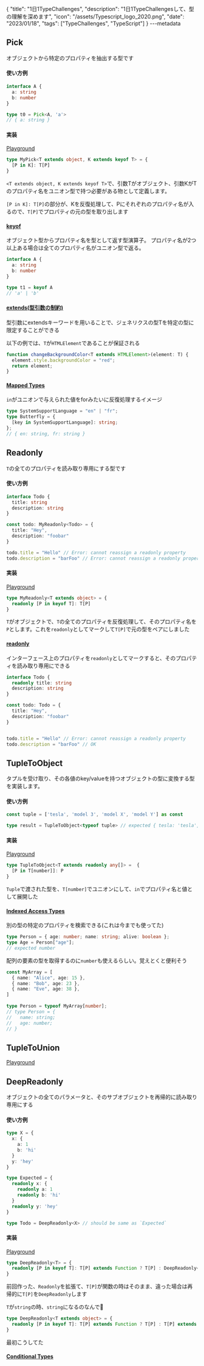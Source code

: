 {
  "title": "1日1TypeChallenges",
  "description": "1日1TypeChallengesして、型の理解を深めます",
  "icon": "/assets/Typescript_logo_2020.png",
  "date": "2023/01/18",
  "tags": ["TypeChallenges", "TypeScript"]
}
---metadata

## Pick
オブジェクトから特定のプロパティを抽出する型です

#### 使い方例
```typescript
interface A {
  a: string
  b: number
}

type t0 = Pick<A, 'a'>
// { a: string }
```

#### 実装
[Playground](https://www.typescriptlang.org/play?#code/PQKgUABBAsELQQAoEsDGBrS8491gRgJ4QCCAdgC4AWA9mcQGICuEAFAAICGlAZkwJQQAxIFwlQFi+wpmWR1h+JsgA2FOMjJgsQrREBXMYHlVDVEAivoH8GQD3xJwHYMgaPVAZwyAfhkBjDIGKGQFcMLgAYoMAHgAqADQQANIAfB6ASQyA-vKAFK6A2gyAWgyAgAwefh6A0gyAkQwewR6WgOsMgLcMgIsMLhGAvUaAX4qAmgyA0QzWEYD52oCjEYDqDIB+DNWAQAyGEIDR8oASDIAODIBY-70eExQAzlhqFACmAE48nKjzEH40ACY0EADeWFAUyBSK8wBcEFMUi2oA5ocQW-NTqLcADsd0l9e3ZA9QKCoGgAW3eZwWW0u+BoNDO3CwAF9ehRCO91psdohFvMAG7IeYAdwgAF4IABZQjedD+bY0IIAcmOp3mDIgAB8IAzgWCIfMtgzQr1gWRrhAKHTLpiaNi8QTiWSDoDAcyzpcGQBheFkCCLWEghkBR5A0Hg+aQy4rRRTeZGqDIqATDy9UIQADiJwAEkx8IBzBkAXR6AWKi6iMqBQKO8pudgMBpqgqAA6ABWUwTNEWd2A0GASc4YBAwA0oAgAH0y+WK+WIIBlBmrgGsGQDNDPZAJMMEUAGFGAU0VS5WeyWIAWNHMlis1qR9lhOD8bvcCJcyEwQfglmBkWBUejxQAGUlINA0kiMziCjTr9YUACMO-Q80INB4pBPaPWlOp-gg8wAHgsyFsphAaPgSbzKgFBBME75fvMP5-tet73n4rqKlgADaiAQGoIQALpSqhmErkWIDdr2FYQI4gCdDIAEwyAI0M9hkURxFlv2hbIGC6YUOKT77BAACiACOTCcIoQTcR+6IgRAiIQDweogly7CnnA8aCWc-wvMATDHNaDKPhuqCcDaf5kshWAiWJFA+HxAmKBZonAZC55BC+e60jsjKqqyoSeXaPG2SBFn8YJNlmfyABMjlUs50puScZxspy3KmnyAqeaE3kxhA8lTHAn5mdlix6osWBOb4UVcu5cVcjyZqQhVDJqLignIMlRp4WAQ7LKsGJ0uORwxRcVzTv8WDPK8HxfGQU5-ACEBVUl0Kwtq+FtZQw6dT5wVbJeSrin1k0zqu7Ujuspl2aFPU7Sye1DSavLmvy81wvMCKrsWDEkYAhNaWGRjiAMMM+T0QxTFgKAWCuoAx5GACreESAI6KgCQ5iGYYRlGMZxomKZphmWbANwUyEksOZ5lA4NQ4A0ZG1KG4aRtGsavGjqbppm2ZTHCGkyKKoMQIAugyWIAa3KWIATVGADIZFNI9TqPJvTmO5vmhZAA)

```typescript
type MyPick<T extends object, K extends keyof T> = {
  [P in K]: T[P]
}
```
`<T extends object, K extends keyof T>`で、引数Tがオブジェクト、引数KがTのプロパティ名をユニオン型で持つ必要がある物として定義します。

`[P in K]: T[P]`の部分が、Kを反復処理して、Pにそれぞれのプロパティ名が入るので、`T[P]`でプロパティの元の型を取り出します

#### [keyof](https://typescriptbook.jp/reference/type-reuse/keyof-type-operator)
オブジェクト型からプロパティ名を型として返す型演算子。
プロパティ名が2つ以上ある場合は全てのプロパティ名がユニオン型で返る。

```typescript
interface A {
  a: string
  b: number
}

type t1 = keyof A
// 'a' | 'b'
```

#### [extends(型引数の制約)](https://typescriptbook.jp/reference/generics/type-parameter-constraint)
型引数にextendsキーワードを用いることで、ジェネリクスの型Tを特定の型に限定することができる

以下の例では、`T`が`HTMLElement`であることが保証される
```typescript
function changeBackgroundColor<T extends HTMLElement>(element: T) {
  element.style.backgroundColor = "red";
  return element;
}
```

#### [Mapped Types](https://typescriptbook.jp/reference/type-reuse/mapped-types)
`in`がユニオンで与えられた値をforみたいに反復処理するイメージ

```typescript
type SystemSupportLanguage = "en" | "fr";
type Butterfly = {
  [key in SystemSupportLanguage]: string;
};
// { en: string, fr: string }
```

## Readonly
`T`の全てのプロパティを読み取り専用にする型です

#### 使い方例
```typescript
interface Todo {
  title: string
  description: string
}

const todo: MyReadonly<Todo> = {
  title: "Hey",
  description: "foobar"
}

todo.title = "Hello" // Error: cannot reassign a readonly property
todo.description = "barFoo" // Error: cannot reassign a readonly property
```

#### 実装
[Playground](https://www.typescriptlang.org/play?#code/PQKgUABBDsELQQEoFMCGATA9gOwDYE9J44TSiAjfCAQWwBcALHKgMQFcIAKAAVXoDM2ASggBiQLhKgLF8x5NgEtcdOHOxiATmix4qozOQBWyAMZKA1snwBnMEVF2IgK5jA8qo2ogEV9A-gyAe+I+A7BkDR6oBnDIA-DIBjDIDFDIBXDBEABigYOAQAPAAqAHwxgEkMgP7ygBSugNoMgFoMgIAMMSkxEL6AmgyAngyAZgy+gOsMgLcMgIsMEZmAtVEegGvKgFEMgEA6uYDWDFWA0Qz+mYD52oCjEYDqDIB+DFWAQAyzgKoMgDEMgPoM-k1tEYD2DICxioBOSn2Ayvp1gOYMgLIMC-mAyQzLrhCA0fKAEgyADgyAWP8vMf90axQFR0ZBqfioIzICApTBYCAAbyIUDocjouGQAC4IJY6GoVABzZEQdDISxGfEAB1ROGxuPx2CJUAAvi8jDhcRA6HDMNiALL4eJaZKwrBpCAAXkRxNR6KxEAARAAJCwKgA0xNJ5KpNOw2IV-EwelQagVRFZRG5WAAdLKMZLFSrcLhMAqIMBgBAAKJqNSYNTYox8bCYOgQDSoSyWOQE1SocOaRJUSl+ylguiEFE861ailyalyHAOhXkE0sI1uj3e33+wPB0MJyPR2MQeMR4XJ1PpzMQf4xF7igDiaKVbHIV0AXR6AWKjxt8GHQ6JTLJiPYCjAxrfpLNb-QTgNBgPpUGAQMAbKAIAB9a83283iCAZQYH8NAM0MwUAkwyZQAYUYBTRSvd4Ay8IFPGwMzTCABSFJNUggZAAA9QWwdBLAgPRDBMcUpSRKB2yTCAAG0AAUIBUCBzHwTB+BhABdbEUiI6iwAtC9AIAiBQkAToZAAmGQBGhmCDj-1Y+8QLkABbSl-TDMDoQRb0AEc2FQXA1W9OC0xMCBmQgfg-VEiAAHJuGkuB1yUjFGTJYA2FRXBLH00D8HAoNLDJB18KIL01OMOgki9BSlKSSDE20VIeQARjSFSoJC0VMAitJIrARiwBBMEIShGFwulFE0QxOk8UJIhcx1Qs9RxArGSIdlxIxUF0GxcgjQxPgiFE5A6FQbFsKgVtrKYANyoZJlNKY88QEEoSgMAQmtfA40JAGGGRoJqE4Cz1AIhxUAY8jABVvTJAEdFQBIc1nedF2XVdyQ3LcdzUPcDz4SwAHcwUPY8oC23bAGjIsY5wXJcV2ANdLu3Xd92ASxMFwazSqBCBxUAXQZfEANblfEAJqjABkMn7Tv+wHN2Bm6XpPM8gA)
```typescript
type MyReadonly<T extends object> = {
  readonly [P in keyof T]: T[P]
}
```

`T`がオブジェクトで、`T`の全てのプロパティを反復処理して、そのプロパティ名を`P`とします。これを`readonly`としてマークして`T[P]`で元の型をペアにしました

#### [readonly](https://typescript-jp.gitbook.io/deep-dive/type-system/readonly)
インターフェース上のプロパティを`readonly`としてマークすると、そのプロパティを読み取り専用にできる

```typescript
interface Todo {
  readonly title: string
  description: string
}

const todo: Todo = {
  title: "Hey",
  description: "foobar"
}


todo.title = "Hello" // Error: cannot reassign a readonly property
todo.description = "barFoo" // OK
```

## TupleToObject
タプルを受け取り、その各値のkey/valueを持つオブジェクトの型に変換する型を実装します。

#### 使い方例
```typescript
const tuple = ['tesla', 'model 3', 'model X', 'model Y'] as const

type result = TupleToObject<typeof tuple> // expected { tesla: 'tesla', 'model 3': 'model 3', 'model X': 'model X', 'model Y': 'model Y'}
```

#### 実装
[Playground](https://www.typescriptlang.org/play?#code/PQKgUABBCM0QtBAKgVwA4BsCmEAuB7CAeQCMArLAY10gXnodpIE8IBnASwDt98uIAFAAFOPPgEoIAYkC4SoCxfafnJVc8ANZZmbMLSl6IgK5jA8qo6ogfoZA6wyBrhkBJDIHXlQIoMgNeVAUQyBABkC6DIDsGQCAqgEgUvDWZgADcAQwwULBtAQGNAEwZAKoZANYZADoZAcoZAeoZACYYvQGj1QGsGQEhNQG3jQE0GQGiGXJtAfO1AUYjAdQZAPwZSwCAGUwhAaPlACQZABwZALH-2gANh3G0oSj42XDx0bAgAXggAbQByXCw2DDCVgBoIFYBbfAATLAwIAGZd-aPT84ANa8OTs4gATRWAXQgwtggJrhTdq4ZhoHAAJw2KAw00WqEwWCQ+FIFGoAB4QWD8AAzGYIgB8EGAwAgWAAHmDqFhjhAAN54DZbABc+3Wm22e2ed0uKxZXNeV05t1ejz5woeT3F715Nxe5w+AF9aMNBu1CQBxDi4AASKBIgHMGQBdHoBYqIqfQAFrhcGg2EziaNKOaAHRkNhO-DggDmwFgwDIYTAIGAOlAEAA+hHI1HIxBAMoMsfygGaGQA-DIBJhhsgAwowCmiuHo3mwxAg2BMTh4dgkSiVGikKSyesuMc-pCwsc+BhWGEuMwlp9CYs6bQlgAFCDcZBLLgoA4kLDgz6fFlDsBK4ugnCw5CzRHI5Toks4vHYfEhkC5-NRiCAMYZAJ0MWUAjQzJ69n88RwvBjgHNAe6YlukQACiACOKARHs-4UioEAKhA2LgvgBz7EIJbwI6ETYFwnobMAKC4BwGBsCsOgAlMh44IsqxslskpyjyQo0Y8dHch83y-P8kw0MRP5bgAclOM7ggsyzQHsABMewXHsAAsLF-JxYCcaRACyHBkoJSzCfsInXBJ+ySV8PyyexOi-pQvwbGptDgZSuBokBIEYNWW4VruNn7riuBbviez0pRYR8r5KwANyytyVxijRVzBfyErhdyjxRVKHyxa8HxQfiXmWRB6J2REjkIs5qKuWuB4eQivHTrOXl-tALLQMFIksiJwUXCyFzBZJLKSWlGVQFZVY5Q5ZbbpWe7Fe5W7KWSVX0jVMBRVpfJac1rVRXpfJ6d1OxgJ8IYkkhbDwOS1mHeCcHgquYKkqdHqCUNBVVks6miZ83kKr2J7Pi+ECAITWXjXpegDDDBYn3nm+YCgLQhKAMeRgAq3jYgCOioAkOZmpa1q2vabCOi6boet6vqdmwADus5+gGUDQ3DgDRkeUFpWjadrAA6zquu6Xo+tAwBsPgkS4ZMkMQN4gBrcl4gBNUYAMhm02jDNM9jrPev6gbBkAA)
```typescript
type TupleToObject<T extends readonly any[]> =  {
  [P in T[number]]: P
}
```
`Tuple`で渡された型を、`T[number]`でユニオンにして、`in`でプロパティ名と値として展開した

#### [Indexed Access Types](https://www.typescriptlang.org/docs/handbook/2/indexed-access-types.html)
別の型の特定のプロパティを検索できる(これは今までも使ってた)
```typescript
type Person = { age: number; name: string; alive: boolean };
type Age = Person["age"];
// expected number
```

配列の要素の型を取得するのに`number`も使えるらしい。覚えとくと便利そう
```typescript
const MyArray = [
  { name: "Alice", age: 15 },
  { name: "Bob", age: 23 },
  { name: "Eve", age: 38 },
]
 
type Person = typeof MyArray[number];
// type Person = {
//   name: string;
//   age: number;
// }
```

## TupleToUnion
[Playground](https://www.typescriptlang.org/play?#code/PQKgUABBCMAMEFoIBUCuAHANgUwgFwHsIBVAOwEsDTJEE76aAjATwgEFS8ALK1gMVQQAFAAEAhpwBmqAJQQAxIFo5QFi+C8qUnYATgrwYcC1BSpga88xEBXMYHlVU1ED9DIHWGQNcMgOwZAJAqBpBkCRDIDOGQNMMgFUMgM8MgNHqgEkMgPiugAhGgJoMgNEMAAZoWNjIBGSUpAA8yAB8ieGA+dqAoxGA6gyAfgyxgEAMdhCA0fKAEgyADgx1ie14AM40eMzouGxaOgC8EADaAOTQEwA0EBMATLPzAMwTALp1vf0o2J14EKMpOOmZVNmDWnkQwMAQ2AAe-QDGeNgAJvhEjLhTExAAH3mS0BqwmNHaiTq1wA4uQ8AAJVCMQDmDIAuj0AsVEJQBY-1w8Hh0J0AFy3LrPLgAOgAVp0KQQtABzYBwYBUsRgEDAUygCAAfX5AsFAoggGUGEWAawZAM0MgB+GQCTDOFABhRgFNFPlCtW8iCc0zbXDHNIZYw5fKHFD3B5vUjvTrsIZiZjZdSaHTEa4AfhIECJEFI2AAbtpuSBVerBRBAGMMgE6GQATDIBGhmlEeDIf5mq55AAtuh6QcdRAAN4QACiAEdUGJMHMC09sK8IABfCCSLQENPzEQ6hDkss4UgMvbAVB4ciYTrgsA555iTp7E1jGiVl54bLF0uYXL6fVnHJjaALFZzCYAFgArAA2ZZ4LSobDrPJzHcrUGH0--IEXq95W9zquvJclstr1JTkNbJt13G8713D8ZjATYwB5JNQ0AQmtXAjMNAGGGRxEyTFM4PAKBrkAY8jABVvcJAEdFQBIcxxPECWJUlOnJalaXpJkWQkToAHdtFZdl8IgYjwkAaMj4lxfFCRJYAyUpGk6UZZlYGAToCEwAcsm6XjAF0GVxADW5VxACaowAZDJEmjxMkxiZKZNkOS5IA)


## DeepReadonly
オブジェクトの全てのパラメータと、そのサブオブジェクトを再帰的に読み取り専用にする

#### 使い方例
```typescript
type X = {
  x: {
    a: 1
    b: 'hi'
  }
  y: 'hey'
}

type Expected = {
  readonly x: {
    readonly a: 1
    readonly b: 'hi'
  }
  readonly y: 'hey'
}

type Todo = DeepReadonly<X> // should be same as `Expected`
```

#### 実装
[Playground](https://www.typescriptlang.org/play?#code/PQKgUABBCcELQQCIFNkAcICVkEMAmA9gHYA2AnpPHNTZQEZkQCCRALgBbGMBiArhAAoAAjjYAzXgEoIAYkC0coCxfWQCdchUoxkE6AK2QBjVnADWyMgGdZeVGjCUZDiICuYwPKqdqICqGQGsMgDoZA5QyA9QyAEwyAdgyAmgyAngyAZgwhgIsMgJcMgIcMgD8MgP0MyYAQ-4BSDIARDIDODIC6DCGArQxe3v7BgEkMgLGKgAx6gCFugNYMgJD-lYC1UYD+DIBryoBRDIBAOoAUro1hgNEMAAYo6Nj4xOQAPAAqAHxjlYD52oCjEYDqDIB+DGGAQAzuEIDKDCGATVGAMhmA5gyA9gzlgaEdlYCORoDGDFGAIgwjgBYMgM8GgFnaWyigHkGQAGDIBVBg++0AsomAdCVAIAMgCLUwAOpvCAvFAJ0MgCsGQCWDDdAMABgDtDUaAUf1AIGRN0AQgw9HaAbQZAMkM+y2gGkGLbwwD3yoBfgKxgAU0nqADctAKAMWMAjQzJDGVQDVDIAFhmSo2O3yu8MAV4GAMCVlYBquMagERjQBkRvLvoAZBiugFkGPaHSiAaPlABIMgAcGI5jR2scyUVhkNDICAADQgAF4IABvShQAAeAC5A8GoBAcBGAIxRqB0CMAcnYAEsU1GAL5Rsip9hmLNQXOu92egCiIY9hmQeD9kejEFUMw0EHDjabzbUs0YsYgCa73db5AgyYgaczOajLfUo-zE8LZGLEFLUDdHogCwIhAbkzQ0znZDmXqWEGAwAg5k4vBI9bonvMOAAtp6cJYxlWa6w62NKI6-0oM8AHF01YAAJXg6CuQAuj0AWKjRkALH-2FYVg0HMMML2dfR2AAOh0cxcIIZQAHNgGgYAdBwMAQGAOxQAgAB9ZiWNYliTmORpAGaGZJAEmGSpAAwowBTRSYtixMYiBaLsDdPX3Q9e0WM9-SDKBZ17CAAG0AAUIHTIgIFMMgCDELcAF0IwWbTTIgZAQx-Ig8EsPgiEMdNiAgAB+LcrIgCM5J7DRFispYwFLBjxLEiBADGGDEgjFDFRIi9ipPTZ80GI1gIBkwMIArABHXgcBIAAaXLqwMTLswgMRlAIZ8JyEGS4BwoqSGQIgSOQcxgF4Vh0xIcwszAbL9HfLqGw0ygvwquZ8sKkg5n8kdjy9OMllK6bazwNb1qm8rDFmgqisWmx5MCr0ACZ1rK786yu3bTOk8tvTjBsVJjCMBGkX0zwui76AjcxWGUPSSMofQI3eqA8AjOgCAINrRCjZBIcTCASNRocoHYTGsagdMI2B3hkDRpsdFTIGQY6lch1zPHjALZASBIAgaejOmuxICNJrxycU2K0nOzx59ubTItHrx7MBaHCX2coXNS2yy63o+q9gdB1cIAAHxy8ciF4Z8H2UVcns3Taf22t7KDUtt+y+v1fv+1SAtHcdKdB62XcYCGheHI8IBhsd4cRogZy9mzcabG3Rwx32o-DnG467aPGAJrLlGJwXneWiByYnd3qcFjmhxTgzGeZ1m0eL6NS65v31J5rG+elrGoax0uRfrtsNLF5dZdplum37k2S1C03K32i2LpV0v+wLkjNZ1gMu9diN9cN5BjbCkBEqSiTAEJrEIMSiwBhhkAdYZd6SyS6NAICIEAY8jABVvSpAEdFQBIcyQlC0IwrDzBw-DCLETIhRUQ5gADum9KLUSgGeJ+lRADRkSMZCqF0KYWANhPCBEiKkXIsAcwCNepuSIC6GBEAiiADW5c4FxkHfzQRggB2CyJURonRIAA)
```typescript
type DeepReadonly<T> = {
  readonly [P in keyof T]: T[P] extends Function ? T[P] : DeepReadonly<T[P]>
}
```
前回作った、`Readonly`を拡張て、`T[P]`が関数の時はそのまま、違った場合は再帰的に`T[P]`を`DeepReadonly`します

`T`が`string`の時、`string`になるのなんで🤔
```typescript
type DeepReadonly<T extends object> = {
  readonly [P in keyof T]: T[P] extends Function ? T[P] : T[P] extends object ? DeepReadonly<T[P]> : T[P]
}
```
最初こうしてた

#### [Conditional Types](https://www.typescriptlang.org/docs/handbook/2/conditional-types.html)